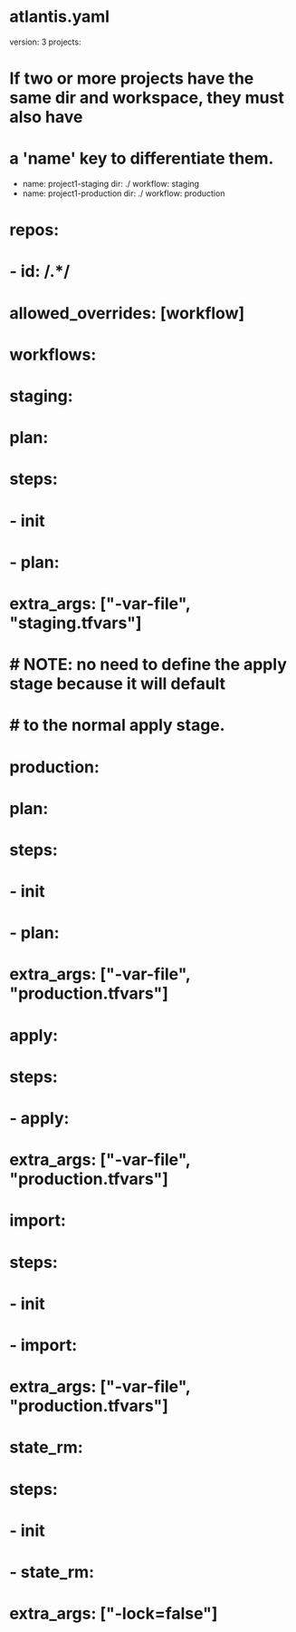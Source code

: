 # atlantis.yaml
version: 3
projects:
# If two or more projects have the same dir and workspace, they must also have
# a 'name' key to differentiate them.
- name: project1-staging
  dir: ./
  workflow: staging
- name: project1-production
  dir: ./
  workflow: production



######
# repos:
#   - id: /.*/
#     allowed_overrides: [workflow]
# workflows:
#   staging:
#     plan:
#       steps:
#       - init
#       - plan:
#           extra_args: ["-var-file", "staging.tfvars"]
#     # NOTE: no need to define the apply stage because it will default
#     # to the normal apply stage.
    
#   production:
#     plan:
#       steps:
#       - init
#       - plan:
#           extra_args: ["-var-file", "production.tfvars"]
#     apply:
#       steps:
#         - apply:
#             extra_args: ["-var-file", "production.tfvars"]
#     import:
#       steps:
#         - init
#         - import:
#             extra_args: ["-var-file", "production.tfvars"]
#     state_rm:
#       steps:
#         - init
#         - state_rm:
#             extra_args: ["-lock=false"]

